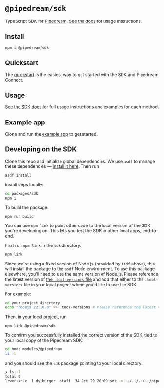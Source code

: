# `@pipedream/sdk`

TypeScript SDK for [Pipedream](https://pipedream.com). [See the docs](https://pipedream.com/docs/connect) for usage instructions.

## Install

```bash
npm i @pipedream/sdk
```

## Quickstart

The [quickstart](https://pipedream.com/docs/connect/quickstart) is the easiest way to get started with the SDK and Pipedream Connect.

## Usage

[See the SDK docs](https://pipedream.com/docs/connect) for full usage instructions and examples for each method.

## Example app

Clone and run the [example app](https://github.com/PipedreamHQ/pipedream-connect-examples/) to get started.

## Developing on the SDK

Clone this repo and initialize global dependencies. We use `asdf` to manage these dependencies — [install it here](https://asdf-vm.com/). Then run

```bash
asdf install
```

Install deps locally:

```bash
cd packages/sdk
npm i
```

To build the package:

```bash
npm run build
```

You can use `npm link` to point other code to the local version of the SDK you're developing on. This lets you test the SDK in other local apps, end-to-end.

First run `npm link` in the `sdk` directory:

```bash
npm link
```

Since we're using a fixed version of Node.js (provided by `asdf` above), this will install the package to the `asdf` Node environment. To use this package elsewhere, you'll need to use the same version of Node.js. Please reference the latest version of [the `.tool-versions` file](https://github.com/PipedreamHQ/pipedream/blob/master/.tool-versions) and add that either to the `.tool-versions` file in your local project where you'd like to use the SDK.

For example:

```bash
cd your_project_directory
echo "nodejs 22.10.0" >> .tool-versions # Please reference the latest version being used in the Pipedream public repo
```

Then, in your local project, run

```bash
npm link @pipedream/sdk
```

To confirm you successfully installed the correct version of the SDK, tied to your local copy of the Pipedream SDK:

```bash
cd node_modules/@pipedream
ls -l
```

and you should see the `sdk` package pointing to your local directory:

```bash
❯ ls -l
total 0
lrwxr-xr-x  1 dylburger  staff  34 Oct 29 20:09 sdk -> ../../../../pipedream/packages/sdk
```

